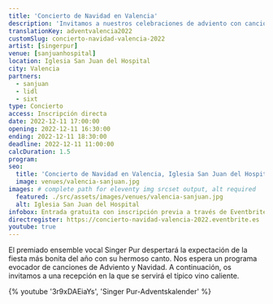 ```yaml
---
title: 'Concierto de Navidad en Valencia'
description: 'Invitamos a nuestros celebraciones de adviento con canciones de navidad, dulces especiados y vino tinto caliente alemán.'
translationKey: adventvalencia2022
customSlug: concierto-navidad-valencia-2022
artist: [singerpur]
venue: [sanjuanhospital]
location: Iglesia San Juan del Hospital
city: Valencia
partners:
  - sanjuan
  - lidl
  - sixt
type: Concierto
access: Inscripción directa
date: 2022-12-11 17:00:00
opening: 2022-12-11 16:30:00
ending: 2022-12-11 18:30:00
deadline: 2022-12-11 11:00:00
calcDuration: 1.5
program:
seo:
  title: 'Concierto de Navidad en Valencia, Iglesia San Juan del Hospital'
  image: venues/valencia-sanjuan.jpg
images: # complete path for eleventy img srcset output, alt required
  featured: ./src/assets/images/venues/valencia-sanjuan.jpg
  alt: Iglesia San Juan del Hospital
infobox: Entrada gratuita con inscripción previa a través de Eventbrite. Agradecemos una pequeña donación para el lugar de la celebración.
directregister: https://concierto-navidad-valencia-2022.eventbrite.es
youtube: true
---
```


El premiado ensemble vocal Singer Pur despertará la expectación de la fiesta más bonita del año con su hermoso canto.
Nos espera un programa evocador de canciones de Adviento y Navidad. A continuación, os invitamos a una recepción en la que se servirá el típico vino caliente.

{% youtube '3r9xDAEiaYs', 'Singer Pur-Adventskalender' %}

